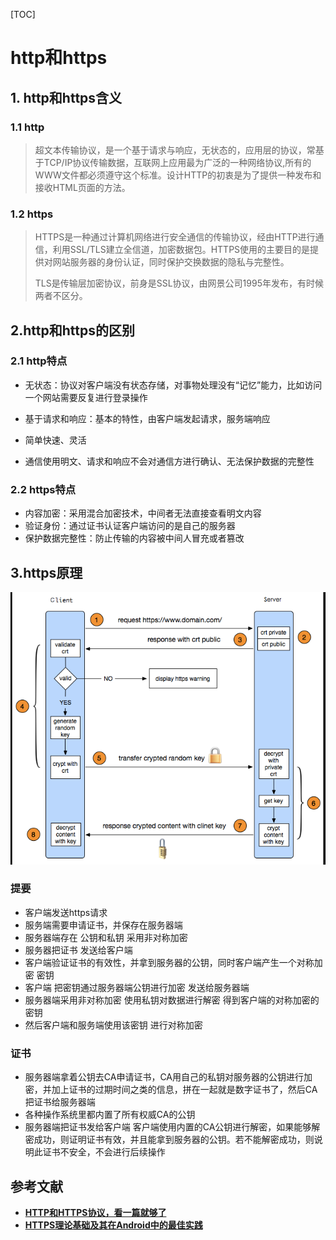 [TOC]



# http和https

## 1. http和https含义

### 1.1 http

> 超文本传输协议，是一个基于请求与响应，无状态的，应用层的协议，常基于TCP/IP协议传输数据，互联网上应用最为广泛的一种网络协议,所有的WWW文件都必须遵守这个标准。设计HTTP的初衷是为了提供一种发布和接收HTML页面的方法。

### 1.2 https

> HTTPS是一种通过计算机网络进行安全通信的传输协议，经由HTTP进行通信，利用SSL/TLS建立全信道，加密数据包。HTTPS使用的主要目的是提供对网站服务器的身份认证，同时保护交换数据的隐私与完整性。
>
> TLS是传输层加密协议，前身是SSL协议，由网景公司1995年发布，有时候两者不区分。

## 2.http和https的区别

### 2.1 http特点

* 无状态：协议对客户端没有状态存储，对事物处理没有“记忆”能力，比如访问一个网站需要反复进行登录操作

* 基于请求和响应：基本的特性，由客户端发起请求，服务端响应

* 简单快速、灵活

* 通信使用明文、请求和响应不会对通信方进行确认、无法保护数据的完整性

### 2.2 https特点

* 内容加密：采用混合加密技术，中间者无法直接查看明文内容
* 验证身份：通过证书认证客户端访问的是自己的服务器
* 保护数据完整性：防止传输的内容被中间人冒充或者篡改

## 3.https原理

![图片](https://github.com/nullWolf007/images/blob/master/android/%E7%BD%91%E7%BB%9C/android_net.png)

### 提要

* 客户端发送https请求
* 服务端需要申请证书，并保存在服务器端
* 服务器端存在 公钥和私钥  采用非对称加密   
* 服务器把证书  发送给客户端
* 客户端验证证书的有效性，并拿到服务器的公钥，同时客户端产生一个对称加密 密钥 
* 客户端 把密钥通过服务器端公钥进行加密 发送给服务器端
* 服务器端采用非对称加密  使用私钥对数据进行解密  得到客户端的对称加密的密钥
* 然后客户端和服务端使用该密钥 进行对称加密

### 证书

* 服务器端拿着公钥去CA申请证书，CA用自己的私钥对服务器的公钥进行加密，并加上证书的过期时间之类的信息，拼在一起就是数字证书了，然后CA把证书给服务器端
* 各种操作系统里都内置了所有权威CA的公钥
* 服务器端把证书发给客户端  客户端使用内置的CA公钥进行解密，如果能够解密成功，则证明证书有效，并且能拿到服务器的公钥。若不能解密成功，则说明此证书不安全，不会进行后续操作

## 参考文献

* [**HTTP和HTTPS协议，看一篇就够了**](https://blog.csdn.net/xiaoming100001/article/details/81109617)
* [**HTTPS理论基础及其在Android中的最佳实践**](https://blog.csdn.net/iispring/article/details/51615631)




